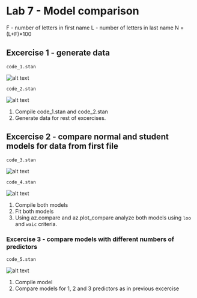 # Lab 7 -  Model comparison
F - number of letters in first name
L - number of letters in last name
N = (L+F)*100

## Excercise 1 - generate data
```code_1.stan```

![alt text](code_1.png)

```code_2.stan```

![alt text](code_2.png)



1. Compile code_1.stan and  code_2.stan 
2. Generate data for rest of excercises.

## Excercise 2 - compare normal and student models for data from first file
```code_3.stan```

![alt text](code_3.png)

```code_4.stan```

![alt text](code_4.png)

1. Compile both models
2. Fit both models
3. Using az.compare and az.plot_compare analyze both models using ```loo``` and ```waic``` criteria. 

### Excercise 3 - compare models with different numbers of predictors
```code_5.stan```

![alt text](code_5.png)

1. Compile model
2. Compare models for 1, 2 and 3 predictors as in previous excercise
